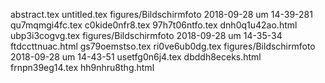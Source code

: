 abstract.tex
untitled.tex
figures/Bildschirmfoto 2018-09-28 um 14-39-281
qu7mqmgi4fc.tex
c0kide0nfr8.tex
97h7t06ntfo.tex
dnh0q1u42ao.html
ubp3i3cogvg.tex
figures/Bildschirmfoto 2018-09-28 um 14-35-34
ftdccttnuac.html
gs79oemstso.tex
ri0ve6ub0dg.tex
figures/Bildschirmfoto 2018-09-28 um 14-43-51
usetfg0n6j4.tex
dbddh8eceks.html
frnpn39eg14.tex
hh9nhru8thg.html